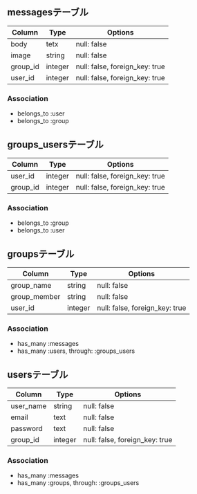 ## messagesテーブル
|Column|Type|Options|
|------|----|-------|
|body|tetx|null: false|
|image|string|null: false|
|group_id|integer|null: false, foreign_key: true|
|user_id|integer|null: false, foreign_key: true|

### Association
- belongs_to :user
- belongs_to :group


## groups_usersテーブル

|Column|Type|Options|
|------|----|-------|
|user_id|integer|null: false, foreign_key: true|
|group_id|integer|null: false, foreign_key: true|

### Association
- belongs_to :group
- belongs_to :user


## groupsテーブル

|Column|Type|Options|
|------|----|-------|
|group_name|string|null: false|
|group_member|string|null: false|
|user_id|integer|null: false, foreign_key: true|

### Association
- has_many :messages
- has_many :users, through: :groups_users


## usersテーブル

|Column|Type|Options|
|------|----|-------|
|user_name|string|null: false|
|email|text|null: false|
|password|text|null: false|
|group_id|integer|null: false, foreign_key: true|

### Association
- has_many :messages
- has_many :groups, through: :groups_users